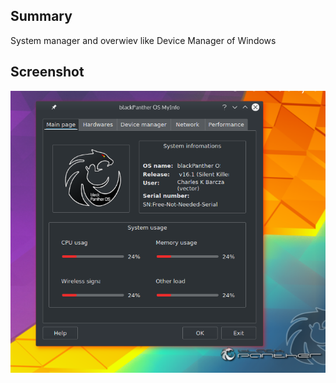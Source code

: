 Summary
---------

System manager and overwiev like Device Manager of Windows


Screenshot
-----------
![myinfo](screenshot.png)
